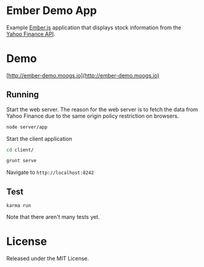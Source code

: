 # Ember Demo App

Example [Ember.js](http://emberjs.com/) application that displays stock information from the [Yahoo Finance API](http://finance.yahoo.com/).

# Demo

[http://ember-demo.moogs.io](http://ember-demo.moogs.io)

## Running

Start the web server. The reason for the web server is to fetch the data from Yahoo Finance due to the same origin policy restriction on browsers.

```bash
node server/app
```

Start the client application

```bash
cd client/

grunt serve
```

Navigate to `http://localhost:8242`

## Test

```
karma run
```

Note that there aren't many tests yet.

# License

Released under the MIT License.